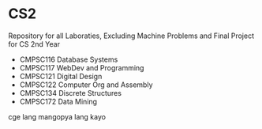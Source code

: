 # CS2  
Repository for all Laboraties, Excluding Machine Problems and Final Project for CS 2nd Year  
- CMPSC116 Database Systems
- CMPSC117 WebDev and Programming 
- CMPSC121 Digital Design  
- CMPSC122 Computer Org and Assembly
- CMPSC134 Discrete Structures 
- CMPSC172 Data Mining

cge lang mangopya lang kayo 
